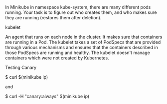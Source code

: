 In Minikube in namespace kube-system, there are many different pods running. Your task is to figure out who creates them, and who makes sure they are running (restores them after deletion).

kubelet

An agent that runs on each node in the cluster. It makes sure that containers are running in a Pod.
The kubelet takes a set of PodSpecs that are provided through various mechanisms and ensures that
the containers described in those PodSpecs are running and healthy. The kubelet doesn't manage
containers which were not created by Kubernetes.




Testing Canary

$ curl $(minikube ip)

and

$ curl -H "canary:always" $(minikube ip)
